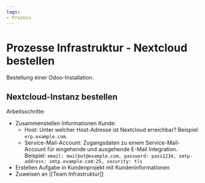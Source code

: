 ```yaml
---
tags:
- Prozess
---
```

# Prozesse Infrastruktur - Nextcloud bestellen
Bestellung einer Odoo-Installation.

## Nextcloud-Instanz bestellen

Arbeitsschritte:
* Zusammenstellen Informationen Kunde:
	* Host: Unter welcher Host-Adresse ist Nextcloud erreichbar? Beispiel: `erp.example.com`.
	* Service-Mail-Account: Zugangsdaten zu einem Service-Mail-Account für eingehende und ausgehende E-Mail Integration. Beispiel: `email: mailbot@example.com, password: pass1234, smtp-address: smtp.example.com:25, security: tls`
* Erstellen Aufgabe in Kundenprojekt mit Kundeninformationen
* Zuweisen an [[Team Infrastruktur]]

